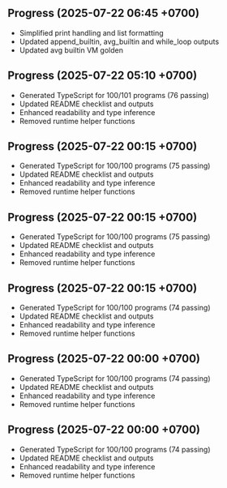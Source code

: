 ## Progress (2025-07-22 06:45 +0700)
- Simplified print handling and list formatting
- Updated append_builtin, avg_builtin and while_loop outputs
- Updated avg builtin VM golden

## Progress (2025-07-22 05:10 +0700)
- Generated TypeScript for 100/101 programs (76 passing)
- Updated README checklist and outputs
- Enhanced readability and type inference
- Removed runtime helper functions

## Progress (2025-07-22 00:15 +0700)
- Generated TypeScript for 100/100 programs (75 passing)
- Updated README checklist and outputs
- Enhanced readability and type inference
- Removed runtime helper functions
## Progress (2025-07-22 00:15 +0700)
- Generated TypeScript for 100/100 programs (75 passing)
- Updated README checklist and outputs
- Enhanced readability and type inference
- Removed runtime helper functions
## Progress (2025-07-22 00:15 +0700)
- Generated TypeScript for 100/100 programs (74 passing)
- Updated README checklist and outputs
- Enhanced readability and type inference
- Removed runtime helper functions
## Progress (2025-07-22 00:00 +0700)
- Generated TypeScript for 100/100 programs (74 passing)
- Updated README checklist and outputs
- Enhanced readability and type inference
- Removed runtime helper functions
## Progress (2025-07-22 00:00 +0700)
- Generated TypeScript for 100/100 programs (74 passing)
- Updated README checklist and outputs
- Enhanced readability and type inference
- Removed runtime helper functions

